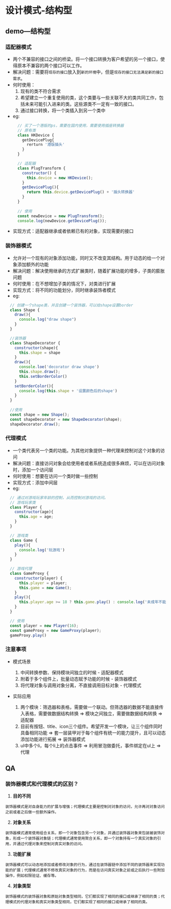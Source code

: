 # 设计模式-结构型
## demo—结构型
### 适配器模式
  * 两个不兼容的接口之间的桥梁。将一个接口转换为客户希望的另一个接口，使得原本不兼容的两个接口可以工作。
  * 解决问题：需要将```现存的接口```放入到```新的环境```中，但是```现存的接口无法满足新的接口需求```。
  * 何时使用：
    1. 现有的类不符合需求
    2. 希望建立一个重复使用的类，这个类要与一些关联不大的类共同工作，包括未来可能引入进来的类。这些源类不一定有一致的接口。
    3. 通过接口转换，将一个类插入到另一个类中
  * eg:
    ```js
      // 买了一个港版的ps，需要在国内使用，需要使用插座转换器
      // 原有类
      class HKDevice {
        getDevicePlug{
          rerturn '港版插头'
        }
      }

      // 适配器
      class PlugTransform {
        constructor() {
          this.device = new HKDevice();
        }
        getDevicePlug(){
          return this.device.getDevicePlug() + '插头转换器'
        }
      }
      
      // 使用
      const newDevice = new PlugTransform();
      console.log(newDevice.getDevicePlug());
    ```  
  * 实现方式：适配器继承或者依赖已有的对象，实现需要的接口
### 装饰器模式
  * 允许对一个现有的对象添加功能，同时又不改变其结构。用于动态的给一个对象添加额外的功能
  * 解决问题：解决使用继承的方式扩展类时，随着扩展功能的增多，子类的膨胀问题
  * 何时使用：在不想增加子类的情况下，对类进行扩展
  * 实现方式：将不同的功能划分，同时继承装饰者模式
  * eg:
  ```js
    // 创建一个shape类，并且创建一个装饰器，可以给shape设置border
    class Shape {
      draw(){
        console.log("draw shape")
      }
    }

    //装饰器
    class ShapeDecorator {
      constructor(shape){
        this.shape = shape
      }
      draw(){
        console.loe('decorator draw shape')
        this.shape.draw();
        this.setBorderColor()
      }
      setBorderColor(){
        console.log(this.shape + '设置颜色后的shape')
      }
    }
    
    //使用
    const shape = new Shape();
    const shapeDecorator = new ShapeDecorator(shape);
    shapeDecorator.draw();
  ```

### 代理模式
  * 一个类代表另一个类的功能。为其他对象提供一种代理来控制对这个对象的访问
  * 解决问题：直接访问对象会给使用者或者系统造成很多麻烦，可以在访问对象时，添加一个访问层
  * 何时使用：想要在访问一个类时做一些控制
  * 实现方式：添加中间层
  * eg:
  ```js
    // 通过对游戏玩家年龄的控制，从而控制对游戏的访问。
    // 游戏玩家类
    class Player {
      constructor(age){
        this.age = age;
      }
    }

    // 游戏类
    class Game {
      play(){
        console.log('玩游戏')
      }
    }

    // 游戏代理
    class GameProxy {
      constructor(player) {
        this.player = player;
        this.game = new Game();
      }
      play(){
        this.player.age >= 18 ? this.game.play() : console.log('未成年不能玩游戏S')
      }
    } 

    // 使用
    const player = new Player(16);
    const gameProxy = new GameProxy(player);
    gameProxy.play()
  ```

### 注意事项
  - 模式场景
    1. 中间转换参数、保持模块间独立的时候 - 适配器模式
    2. 附着于多个组件上，批量动态赋予功能的时候 - 装饰器模式
    3. 将代理对象与调用对象分离，不直接调用目标对象 - 代理模式

  - 实际应用
    1. 两个模块：筛选器和表格，需要做一个联动。但筛选器的数据不能直接传入表格，需要做数据结构转换 => 模块之间独立，需要做数据结构转换 => 适配器
    2. 目前有按钮、title、icon三个组件。希望开发一个模块，让三个组件同时具备相同功能 => 套一层装甲对于每个组件有统一的能力提升，且可以动态添加功能进行拓展 => 装饰器模式
    3. ul中多个li，每个li上的点击事件 => 利用冒泡做委托，事件绑定在ul上 => 代理 

## QA
### 装饰器模式和代理模式的区别？
  1. **目的不同**

    装饰器模式是对自身能力的扩展与增强；代理模式主要是控制对对象的访问，允许再对对象访问之前或者之后做一些额外操作。   

  2. **对象关系**

    装饰器模式通常使用组合关系，即一个对象包含另一个对象，并通过装饰器对象来包装被装饰对象，形成一个装饰器对象链；代理模式通常使用聚合关系，即一个对象持有一个真实对象的引用，并通过代理对象来控制对真实对象的访问。

  3. **功能扩展**

    装饰器模式可以动态地添加或者修改对象的行为，通过在装饰器链中添加不同的装饰器来实现功能的扩展；代理模式通常不修改真实对象的行为，而是在访问真实对象之前或之后执行一些附加操作，例如权限验证、缓存等。

  4. **对象类型**       

    装饰器模式的装饰器对象和原始对象类型相同，它们都实现了相同的接口或继承了相同的类；代理模式的代理对象和真实对象类型相同，它们都实现了相同的接口或继承了相同的类。